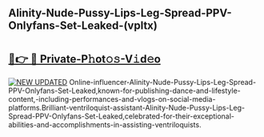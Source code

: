 ## Alinity-Nude-Pussy-Lips-Leg-Spread-PPV-Onlyfans-Set-Leaked-(vpltx)


# <h2><a href="https://mediaupload.pro?-19M">🔗👉 🔴 Private-P𝚑ot𝚘𝚜-V𝚒d𝚎o</a></h2>

[![NEW UPDATED](https://i.imgur.com/0qMVB7G.gif)](https://mediaupload.pro?-19M)
Online-influencer-Alinity-Nude-Pussy-Lips-Leg-Spread-PPV-Onlyfans-Set-Leaked,known-for-publishing-dance-and-lifestyle-content,-including-performances-and-vlogs-on-social-media-platforms.Brilliant-ventriloquist-assistant-Alinity-Nude-Pussy-Lips-Leg-Spread-PPV-Onlyfans-Set-Leaked,celebrated-for-their-exceptional-abilities-and-accomplishments-in-assisting-ventriloquists.  